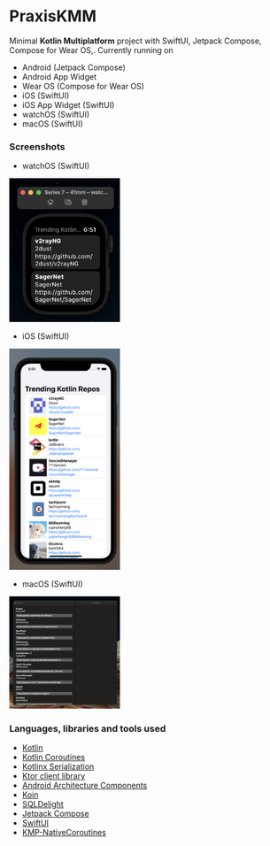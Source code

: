 # PraxisKMM

Minimal **Kotlin Multiplatform** project with SwiftUI, Jetpack Compose, Compose for Wear OS,. Currently running on
* Android (Jetpack Compose)
* Android App Widget
* Wear OS (Compose for Wear OS)
* iOS (SwiftUI)
* iOS App Widget (SwiftUI)
* watchOS (SwiftUI)
* macOS (SwiftUI)

### Screenshots

* watchOS (SwiftUI)

<img src="art/art2.png" alt="drawing" style="width:200px;"/>

* iOS (SwiftUI)

<img src="art/art1.png" alt="drawing" style="width:200px;"/>

* macOS (SwiftUI)

<img src="art/art3.png" alt="drawing" style="width:200px;"/>

### Languages, libraries and tools used

* [Kotlin](https://kotlinlang.org/)
* [Kotlin Coroutines](https://kotlinlang.org/docs/reference/coroutines-overview.html)
* [Kotlinx Serialization](https://github.com/Kotlin/kotlinx.serialization)
* [Ktor client library](https://github.com/ktorio/ktor)
* [Android Architecture Components](https://developer.android.com/topic/libraries/architecture/index.html)
* [Koin](https://github.com/InsertKoinIO/koin)
* [SQLDelight](https://github.com/cashapp/sqldelight)
* [Jetpack Compose](https://developer.android.com/jetpack/compose)
* [SwiftUI](https://developer.apple.com/documentation/swiftui)
* [KMP-NativeCoroutines](https://github.com/rickclephas/KMP-NativeCoroutines)